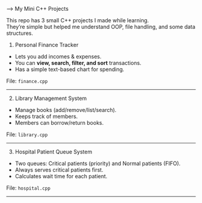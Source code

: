 --> My Mini C++ Projects  

This repo has 3 small C++ projects I made while learning.  
They’re simple but helped me understand OOP, file handling, and some data structures.  

1. Personal Finance Tracker  
- Lets you add incomes & expenses.    
- You can **view, search, filter, and sort** transactions.  
- Has a simple text-based chart for spending.  

 File: `finance.cpp`

---

2. Library Management System  
- Manage books (add/remove/list/search).  
- Keeps track of members.  
- Members can borrow/return books.    

File: `library.cpp`

---

3. Hospital Patient Queue System  
- Two queues: Critical patients (priority) and Normal patients (FIFO).  
- Always serves critical patients first.  
- Calculates wait time for each patient.   

File: `hospital.cpp`

---
